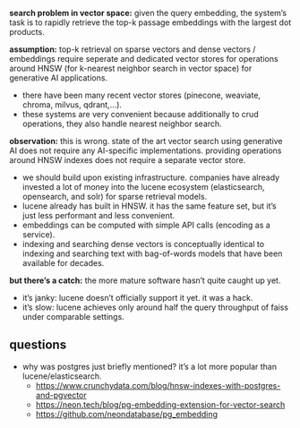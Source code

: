 **search problem in vector space:** given the query embedding, the system’s task is to rapidly retrieve the top-k passage embeddings with the largest dot products.

**assumption:** top-k retrieval on sparse vectors and dense vectors / embeddings require seperate and dedicated vector stores for operations around HNSW (for k-nearest neighbor search in vector space) for generative AI applications.

- there have been many recent vector stores (pinecone, weaviate, chroma, milvus, qdrant,…).
- these systems are very convenient because additionally to crud operations, they also handle nearest neighbor search.

**observation:** this is wrong. state of the art vector search using generative AI does not require any AI-specific implementations. providing operations around HNSW indexes does not require a separate vector store.

- we should build upon existing infrastructure. companies have already invested a lot of money into the lucene ecosystem (elasticsearch, opensearch, and solr) for sparse retrieval models.
- lucene already has built in HNSW. it has the same feature set, but it’s just less performant and less convenient.
- embeddings can be computed with simple API calls (encoding as a service).
- indexing and searching dense vectors is conceptually identical to indexing and searching text with bag-of-words models that have been available for decades.

**but there’s a catch:** the more mature software hasn’t quite caught up yet.

- it’s janky: lucene doesn’t officially support it yet. it was a hack.
- it’s slow: lucene achieves only around half the query throughput of faiss under comparable settings.

## questions

- why was postgres just briefly mentioned? it’s a lot more popular than lucene/elasticsearch.
     - https://www.crunchydata.com/blog/hnsw-indexes-with-postgres-and-pgvector
     - https://neon.tech/blog/pg-embedding-extension-for-vector-search
     - https://github.com/neondatabase/pg_embedding
